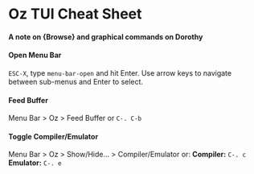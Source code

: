 # Oz TUI Cheat Sheet

#### A note on {Browse} and graphical commands on Dorothy


#### Open Menu Bar
`ESC-X`, type `menu-bar-open` and hit Enter.
Use arrow keys to navigate between sub-menus and Enter to select.

#### Feed Buffer
Menu Bar > Oz > Feed Buffer or `C-. C-b`

#### Toggle Compiler/Emulator
Menu Bar > Oz > Show/Hide... > Compiler/Emulator or:
**Compiler:** `C-. c`
**Emulator:** `C-. e`

